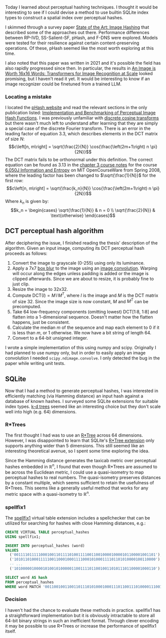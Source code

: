 Today I learned about perceptual hashing techniques. I thought it would be interesting to see if I could devise a method to use builtin SQLite index types to construct a spatial index over perceptual hashes.

I skimmed through a survey paper [State of the Art: Image Hashing](https://arxiv.org/abs/2108.11794) that described some of the approaches out there. Performance differences between RP-IVD, SS-Salient-SF, pHash, and F-DNS were explored. Models were tested for their resilience against certain content-preserving operations. Of these, pHash seemed like the most worth exploring at this time.

I also noted that this paper was written in 2021 and it's possible the field has also rapidly progressed since then. In particular, the results in [An Image is Worth 16x16 Words: Transformers for Image Recognition at Scale](https://arxiv.org/abs/2010.11929) looked promising, but I haven't read it yet. It would be interesting to know if an image recognizer could be finetuned from a trained LLM.

### Locating a mistake

I located the [pHash website](https://www.phash.org/) and read the relevant sections in the only publication listed: [Implementation and Benchmarking of Perceptual Image Hash Functions](https://www.phash.org/docs/pubs/thesis_zauner.pdf). I was previously unfamiliar with [discrete cosine transforms](https://en.wikipedia.org/wiki/Discrete_cosine_transform) but there wasn't much left to understand after learning that they are simply a special case of the discrete Fourier transform. There is an error in the leading factor of equation 3.3, which describes elements in the DCT matrix of size $N$:
$$c\left[n, m\right] = \sqrt{\frac{2}{N}} \cos{\frac{\left(2m+1\right) n \pi}{2N}}$$
The DCT matrix fails to be orthonormal under this definition. The correct equation can be found as 3.13 in the [chapter 3 course notes](https://ocw.mit.edu/courses/6-050j-information-and-entropy-spring-2008/9f67d1d414e446c9b55925ab92c17c15_MIT6_050JS08_chapter3.pdf) for the course [6.050J Information and Entropy](https://ocw.mit.edu/courses/6-050j-information-and-entropy-spring-2008/) on MIT OpenCourseWare from Spring 2008, where the leading factor has been changed to $\sqrt{\frac{1}{N}}$ for the first row:
$$c\left[n, m\right] = \sqrt{\frac{k_n}{N}} \cos{\frac{\left(2m+1\right) n \pi}{2N}}$$
Where $k_n$ is given by:
$$k_n = \begin{cases}
\sqrt{\frac{1}{N}} & n = 0 \\
\sqrt{\frac{2}{N}} & \text{otherwise}
\end{cases}$$

## DCT perceptual hash algorithm

After deciphering the issue, I finished reading the thesis' description of the algorithm. Given an input image, computing its DCT perceptual hash proceeds as follows:

1. Convert the image to grayscale (0-255) using only its luminance.
2. Apply a 7x7 [box blur](https://en.wikipedia.org/wiki/Box_blur) to the image using an [image convolution](). Warping will occur along the edges unless padding is added or the image is clipped afterwards. Since we are about to resize, it is probably fine to just clip.
3. Resize the image to 32x32.
4. Compute $\text{DCT}\left(I\right) = M \, I \, M^T$, where $I$ is the image and $M$ is the DCT matrix of size 32. Since the image size is now constant, $M$ and $M^T$ can be precomputed.
5. Take 64 low-frequency components (omitting lowest) DCT[1:8, 1:8] and flatten into a 1-dimensional sequence. Doesn't matter how the flatten happens, just be consistent.
6. Calculate the median $m$ of the sequence and map each element to 0 if it is less than $m$, or 1 otherwise. We now have a bit string of length 64.
7. Convert to a 64-bit unsigned integer.

I wrote a simple implementation of this using numpy and scipy. Originally I had planned to use numpy only, but in order to easily apply an image convolution I needed `scipy.ndimage.convolve`. I only detected the bug in the paper while writing unit tests.

## SQLite

Now that I had a method to generate perceptual hashes, I was interested in efficiently matching (via Hamming distance) an input hash against a database of known hashes. I surveyed some SQLite extensions for suitable index types. [k-d trees](https://en.wikipedia.org/wiki/K-d_tree) seemed like an interesting choice but they don't scale well into high (e.g. 64) dimensions.

### R\*Trees

The first thought I had was to use an [R\*Tree](https://dl.acm.org/doi/pdf/10.1145/971697.602266) across 64 dimensions. However, I was disappointed to learn that SQLite's [R\*Tree extension](https://www.sqlite.org/rtree.html) only supports anything wider than 5 dimensions. This still seemed like an interesting theoretical avenue, so I spent some time exploring the idea.

Since the Hamming distance generates the taxicab metric over perceptual hashes embedded in $\mathbb{R}^n$, I found that even though R\*Trees are assumed to be across the Euclidean metric, I could use a quasi-isometry to map perceptual hashes to real numbers. The quasi-isometry preserves distances by a constant multiple, which seems sufficient to retain the usefulness of R\*Trees. This seems like a generally useful method that works for any metric space with a quasi-isometry to $\mathbb{R}^n$.

### spellfix1

The [spellfix1](https://www.sqlite.org/spellfix1.html) virtual table extension includes a spellchecker that can be utilized for searching for hashes with close Hamming distances, e.g.:

```sql
CREATE VIRTUAL TABLE perceptual_hashes
USING spellfix1;

INSERT INTO perceptual_hashes (word)
VALUES
  ('0011110111110001001101111010011110011001000010000101100001001101'),
  ('1010110100011111001100010001111000101000111101101010000100110000'),
  -- ...
  ('1010000010000101001010000011001111011001001101011101100001000110');

SELECT word AS hash
FROM perceptual_hashes
WHERE word MATCH '0011001001100110111010100010001110110011101000011100101100011011';
```

### Decision

I haven't had the chance to evaluate these methods in practice. spellfix1 has a straightforward implementation but it is obviously intractable to store all 64-bit binary strings in such an inefficient format. Through clever encoding it may be possible to use R\*Trees or increase the performance of spellfix1 itself.
